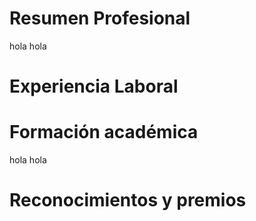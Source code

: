# Resumen Profesional
hola hola
# Experiencia Laboral

# Formación académica
hola hola
# Reconocimientos y premios

